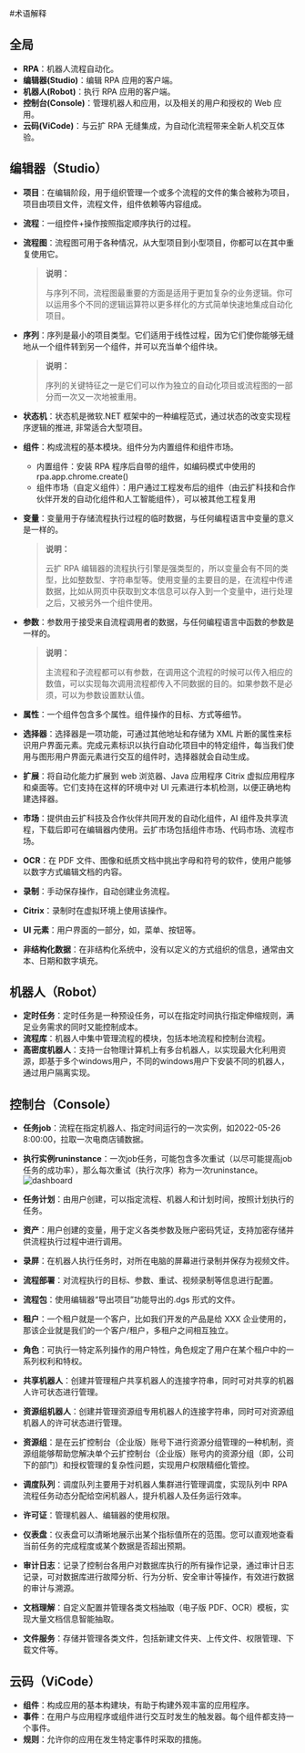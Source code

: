 #术语解释

## 全局

- **RPA**：机器人流程自动化。
- **编辑器(Studio)**：编辑 RPA 应用的客户端。
- **机器人(Robot)**：执行 RPA 应用的客户端。
- **控制台(Console)**：管理机器人和应用，以及相关的用户和授权的 Web 应用。
- **云码(ViCode)**：与云扩 RPA 无缝集成，为自动化流程带来全新人机交互体验。

## 编辑器（Studio）

- **项目**：在编辑阶段，用于组织管理一个或多个流程的文件的集合被称为项目，项目由项目文件，流程文件，组件依赖等内容组成。
- **流程**：一组控件+操作按照指定顺序执行的过程。
- **流程图**：流程图可用于各种情况，从大型项目到小型项目，你都可以在其中重复使用它。

    >**说明：**
    >
    >与序列不同，流程图最重要的方面是适用于更加复杂的业务逻辑。你可以运用多个不同的逻辑运算符以更多样化的方式简单快速地集成自动化项目。

- **序列**：序列是最小的项目类型。它们适用于线性过程，因为它们使你能够无缝地从一个组件转到另一个组件，并可以充当单个组件块。

    >**说明：**
    >
    >序列的关键特征之一是它们可以作为独立的自动化项目或流程图的一部分而一次又一次地被重用。

- **状态机**：状态机是微软.NET 框架中的一种编程范式，通过状态的改变实现程序逻辑的推进, 非常适合大型项目。
- **组件**：构成流程的基本模块。组件分为内置组件和组件市场。
    - 内置组件：安装 RPA 程序后自带的组件，如编码模式中使用的 rpa.app.chrome.create()
    - 组件市场（自定义组件）：用户通过工程发布后的组件（由云扩科技和合作伙伴开发的自动化组件和人工智能组件），可以被其他工程复用
- **变量**：变量用于存储流程执行过程的临时数据，与任何编程语言中变量的意义是一样的。

    >**说明：**
    >
    >云扩 RPA 编辑器的流程执行引擎是强类型的，所以变量会有不同的类型，比如整数型、字符串型等。使用变量的主要目的是，在流程中传递数据，比如从网页中获取到文本信息可以存入到一个变量中，进行处理之后，又被另外一个组件使用。

- **参数**：参数用于接受来自流程调用者的数据，与任何编程语言中函数的参数是一样的。

    >**说明：**
    >
    >主流程和子流程都可以有参数，在调用这个流程的时候可以传入相应的数值，可以实现每次调用流程都传入不同数据的目的。如果参数不是必须，可以为参数设置默认值。
- **属性**：一个组件包含多个属性。组件操作的目标、方式等细节。
- **选择器**：选择器是一项功能，可通过其他地址和存储为 XML 片断的属性来标识用户界面元素。完成元素标识以执行自动化项目中的特定组件，每当我们使用与图形用户界面元素进行交互的组件时，选择器就会自动生成。
- **扩展**：将自动化能力扩展到 web 浏览器、Java 应用程序 Citrix 虚拟应用程序和桌面等。它们支持在这样的环境中对 UI 元素进行本机检测，以便正确地构建选择器。
- **市场**：提供由云扩科技及合作伙伴共同开发的自动化组件，AI 组件及共享流程，下载后即可在编辑器内使用。云扩市场包括组件市场、代码市场、流程市场。
- **OCR**：在 PDF 文件、图像和纸质文档中挑出字母和符号的软件，使用户能够以数字方式编辑文档的内容。
- **录制**：手动保存操作，自动创建业务流程。
- **Citrix**：录制时在虚拟环境上使用该操作。
- **UI 元素**：用户界面的一部分，如，菜单、按钮等。
- **非结构化数据**：在非结构化系统中，没有以定义的方式组织的信息，通常由文本、日期和数字填充。

## 机器人（Robot）

- **定时任务**：定时任务是一种预设任务，可以在指定时间执行指定伸缩规则，满足业务需求的同时又能控制成本。
- **流程库**：机器人中集中管理流程的模块，包括本地流程和控制台流程。
- **高密度机器人**：支持一台物理计算机上有多台机器人，以实现最大化利用资源，即基于多个windows用户，不同的windows用户下安装不同的机器人，通过用户隔离实现。

## 控制台（Console）

- **任务job**：流程在指定机器人、指定时间运行的一次实例，如2022-05-26 8:00:00，拉取一次电商店铺数据。
- **执行实例runinstance**：一次job任务，可能包含多次重试（以尽可能提高job任务的成功率），那么每次重试（执行次序）称为一次runinstance。
    ![dashboard](https://docimages.blob.core.chinacloudapi.cn/images/Console/0528workflow-job-runstance.png)

- **任务计划**：由用户创建，可以指定流程、机器人和计划时间，按照计划执行的任务。
- **资产**：用户创建的变量，用于定义各类参数及账户密码凭证，支持加密存储并供流程执行过程中进行调用。
- **录屏**：在机器人执行任务时，对所在电脑的屏幕进行录制并保存为视频文件。
- **流程部署**：对流程执行的目标、参数、重试、视频录制等信息进行配置。
- **流程包**：使用编辑器“导出项目”功能导出的.dgs 形式的文件。
- **租户**：一个租户就是一个客户，比如我们开发的产品是给 XXX 企业使用的，那该企业就是我们的一个客户/租户，多租户之间相互独立。
- **角色**：可执行一特定系列操作的用户特性，角色规定了用户在某个租户中的一系列权利和特权。
- **共享机器人**：创建并管理租户共享机器人的连接字符串，同时可对共享的机器人许可状态进行管理。
- **资源组机器人**：创建并管理资源组专用机器人的连接字符串，同时可对资源组机器人的许可状态进行管理。
- **资源组**：是在云扩控制台（企业版）账号下进行资源分组管理的一种机制，资源组能够帮助您解决单个云扩控制台（企业版）账号内的资源分组（即，公司下的部门）和授权管理的复杂性问题，实现用户权限精细化管控。
- **调度队列**：调度队列主要用于对机器人集群进行管理调度，实现队列中 RPA 流程任务动态分配给空闲机器人，提升机器人及任务运行效率。
- **许可证**：管理机器人、编辑器的使用权限。
- **仪表盘**：仪表盘可以清晰地展示出某个指标值所在的范围。您可以直观地查看当前任务的完成程度或某个数据是否超出预期。
- **审计日志**：记录了控制台各用户对数据库执行的所有操作记录，通过审计日志记录，可对数据库进行故障分析、行为分析、安全审计等操作，有效进行数据的审计与溯源。
- **文档理解**：自定义配置并管理各类文档抽取（电子版 PDF、OCR）模板，实现大量文档信息智能抽取。
- **文件服务**：存储并管理各类文件，包括新建文件夹、上传文件、权限管理、下载文件等。

## 云码（ViCode）

- **组件**：构成应用的基本构建块，有助于构建外观丰富的应用程序。
- **事件**：在用户与应用程序或组件进行交互时发生的触发器。每个组件都支持一个事件。
- **规则**：允许你的应用在发生特定事件时采取的措施。

